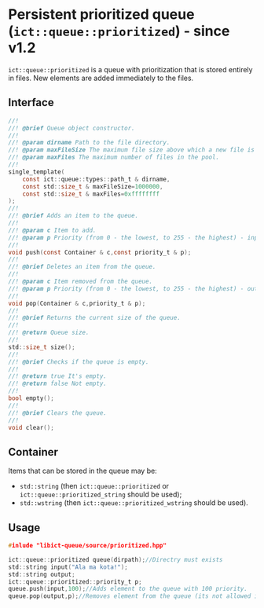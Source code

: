 # Persistent prioritized queue (`ict::queue::prioritized`) - since v1.2

`ict::queue::prioritized` is a queue with prioritization that is stored entirely in files. New elements are added immediately to the files.

## Interface
```c
//! 
//! @brief Queue object constructor.
//! 
//! @param dirname Path to the file directory.
//! @param maxFileSize The maximum file size above which a new file is created.
//! @param maxFiles The maximum number of files in the pool.
//! 
single_template(
    const ict::queue::types::path_t & dirname,
    const std::size_t & maxFileSize=1000000,
    const std::size_t & maxFiles=0xffffffff
);
//! 
//! @brief Adds an item to the queue.
//! 
//! @param c Item to add.
//! @param p Priority (from 0 - the lowest, to 255 - the highest) - input.
//! 
void push(const Container & c,const priority_t & p);
//! 
//! @brief Deletes an item from the queue.
//! 
//! @param c Item removed from the queue.
//! @param p Priority (from 0 - the lowest, to 255 - the highest) - output.
//! 
void pop(Container & c,priority_t & p);
//! 
//! @brief Returns the current size of the queue.
//! 
//! @return Queue size.
//! 
std::size_t size();
//! 
//! @brief Checks if the queue is empty.
//! 
//! @return true It's empty.
//! @return false Not empty.
//! 
bool empty();
//! 
//! @brief Clears the queue.
//! 
void clear();
```

## Container

Items that can be stored in the queue may be:
* `std::string` (then `ict::queue::prioritized` or `ict::queue::prioritized_string` should be used);
* `std::wstring` (then `ict::queue::prioritized_wstring` should be used).

## Usage
```c
#inlude "libict-queue/source/prioritized.hpp"

ict::queue::prioritized queue(dirpath);//Directry must exists
std::string input("Ala ma kota!");
std::string output;
ict::queue::prioritized::priority_t p;
queue.push(input,100);//Adds element to the queue with 100 priority.
queue.pop(output,p);//Removes element from the queue (its not allowed if queue is empty).
```